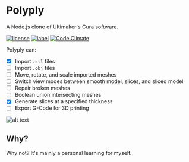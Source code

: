 # Polyply
A Node.js clone of Ultimaker's Cura software.

[![license](https://img.shields.io/github/license/ianpaschal/polyply.svg)]()
[![label](https://img.shields.io/github/issues-raw/ianpaschal/polyply.svg)]()
[![Code Climate](https://img.shields.io/codeclimate/github/ianpaschal/polyply.svg)](https://codeclimate.com/github/ianpaschal/polyply)

Polyply can:
- [x] Import `.stl` files
- [ ] Import `.obj` files
- [ ] Move, rotate, and scale imported meshes
- [ ] Switch view modes between smooth model, slices, and sliced model
- [ ] Repair broken meshes
- [ ] Boolean union intersecting meshes
- [x] Generate slices at a specified thickness
- [ ] Export G-Code for 3D printing

![alt text][demo]

## Why?
Why not? It's mainly a personal learning for myself.

[demo]: https://github.com/ianpaschal/poliply/raw/master/docs/images/demo.gif "Slice & dice!"
